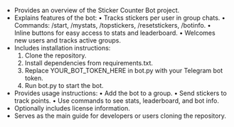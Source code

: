 
- Provides an overview of the Sticker Counter Bot project.
- Explains features of the bot:
    • Tracks stickers per user in group chats.
    • Commands: /start, /mystats, /topstickers, /resetstickers, /botinfo.
    • Inline buttons for easy access to stats and leaderboard.
    • Welcomes new users and tracks active groups.
- Includes installation instructions:
    1. Clone the repository.
    2. Install dependencies from requirements.txt.
    3. Replace YOUR_BOT_TOKEN_HERE in bot.py with your Telegram bot token.
    4. Run bot.py to start the bot.
- Provides usage instructions:
    • Add the bot to a group.
    • Send stickers to track points.
    • Use commands to see stats, leaderboard, and bot info.
- Optionally includes license information.
- Serves as the main guide for developers or users cloning the repository.
